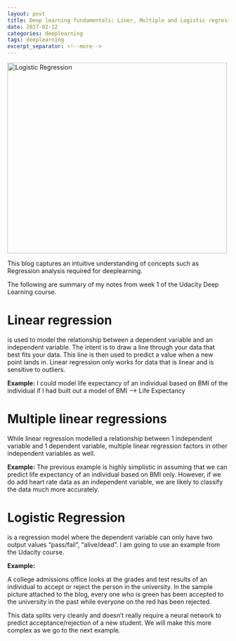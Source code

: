 ```yaml
---
layout: post
title: Deep learning fundamentals: Liner, Multiple and Logistic regressions
date: 2017-02-12
categories: deeplearning
tags: deeplearning
excerpt_separator: <!--more-->
---
```


<a data-flickr-embed="true"  href="https://www.flickr.com/photos/singh_harpreet/32867204175/in/album-72157676656040944/" title="Logistic Regression"><img src="https://c1.staticflickr.com/1/384/32867204175_2bf573d38b.jpg" width="500" height="435" alt="Logistic Regression"></a><script async src="//embedr.flickr.com/assets/client-code.js" charset="utf-8"></script>


This blog captures an intuitive understanding of concepts such as Regression analysis required for deeplearning.
<!--more-->

The following are summary of my notes from week 1 of the Udacity Deep Learning course.

# Linear regression

is used to model the relationship between a dependent variable and an independent variable. The intent is to draw a line through your data that best fits your data. This line is then used to predict a value when a new point lands in. Linear regression only works for data that is linear and is sensitive to outliers.

__Example:__ I could model life expectancy of an individual based on BMI of the individual if I had built out a model of BMI —> Life Expectancy

# Multiple linear regressions

While linear regression modelled a relationship between 1 independent variable and 1 dependent variable, multiple linear regression factors in other independent variables as well.

__Example:__ The previous example is highly simplistic in assuming that we can predict life expectancy of an individual based on BMI only. However, if we do add heart rate data as an independent variable, we are likely to classify the data much more accurately.

# Logistic Regression

is a regression model where the dependent variable can only have two output values “pass/fail”, “alive/dead”. I am going to use an example from the Udacity course.

__Example:__

A college admissions office looks at the grades and test results of an individual to accept or reject the person in the university. In the sample picture attached to the blog, every one who is green has been accepted to the university in the past while everyone on the red has been rejected.

This data splits very cleanly and doesn’t really require a neural network to predict acceptance/rejection of a new student. We will make this more complex as we go to the next example.
